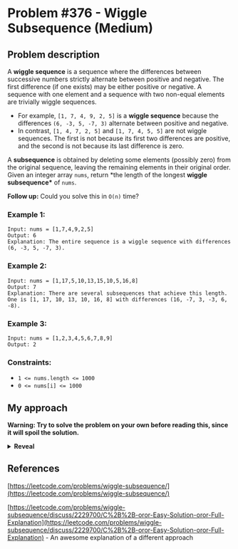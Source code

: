 # Problem #376 - Wiggle Subsequence (Medium)

## Problem description

A **wiggle sequence** is a sequence where the differences between successive numbers strictly alternate between positive and negative. The first difference (if one exists) may be either positive or negative. A sequence with one element and a sequence with two non-equal elements are trivially wiggle sequences.

-   For example, `[1, 7, 4, 9, 2, 5]` is a **wiggle sequence** because the differences `(6, -3, 5, -7, 3)` alternate between positive and negative.
-   In contrast, `[1, 4, 7, 2, 5]` and `[1, 7, 4, 5, 5]` are not wiggle sequences. The first is not because its first two differences are positive, and the second is not because its last difference is zero.

A **subsequence** is obtained by deleting some elements (possibly zero) from the original sequence, leaving the remaining elements in their original order.
Given an integer array `nums`, return \*the length of the longest **wiggle subsequence\*** of `nums`.

**Follow up:** Could you solve this in `O(n)` time?

### Example 1:

```
Input: nums = [1,7,4,9,2,5]
Output: 6
Explanation: The entire sequence is a wiggle sequence with differences (6, -3, 5, -7, 3).
```

### Example 2:

```
Input: nums = [1,17,5,10,13,15,10,5,16,8]
Output: 7
Explanation: There are several subsequences that achieve this length.
One is [1, 17, 10, 13, 10, 16, 8] with differences (16, -7, 3, -3, 6, -8).
```

### Example 3:

```
Input: nums = [1,2,3,4,5,6,7,8,9]
Output: 2
```

### Constraints:

-   `1 <= nums.length <= 1000`
-   `0 <= nums[i] <= 1000`

## My approach

**Warning: Try to solve the problem on your own before reading this, since it will spoil the solution.**

<details>
  <summary><b>Reveal</b></summary>
  The problem wants you to find a sequence of numbers where the numbers are peaks and valleys, which you can achieve by ignoring numbers that are not peaks or valleys.
  My implementation keeps track of the current "direction" of the numbers, 1 for ascending and -1 for descending.
  Then given two numbers, if their direction is opposite from the current one, you know the direction changed, so you found a peak/valley.
  That also means you found a value that will be in the final subsequence, so you can add 1 to the current maximum length.
  <p>
    
  |         Implementation          | Time complexity | Space complexity |                        Runtime                       |                     Memory Usage                    |
  | :-----------------------------: | :-------------: | :--------------: | :--------------------------------------------------: | :-------------------------------------------------: |
  |              [Rust](https://github.com/Pandicon/leetcode/tree/main/problems/algorithms/0376/solution.rs)               |       O(N)      |       O(1)       | 0 ms, faster than 100.00% of Rust online submissions | 2.2 MB, less than 23.08% of Rust online submissions |
  |              [C](https://github.com/Pandicon/leetcode/tree/main/problems/algorithms/0376/solution.c)               |       O(N)      |       O(1)       | 0 ms, faster than 100.00% of C online submissions | 5.8 MB, less than 97.80% of C online submissions |
</details>

## References

[https://leetcode.com/problems/wiggle-subsequence/](https://leetcode.com/problems/wiggle-subsequence/)

[https://leetcode.com/problems/wiggle-subsequence/discuss/2229700/C%2B%2B-oror-Easy-Solution-oror-Full-Explanation](https://leetcode.com/problems/wiggle-subsequence/discuss/2229700/C%2B%2B-oror-Easy-Solution-oror-Full-Explanation) - An awesome explanation of a different approach
